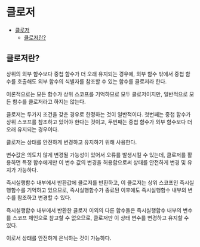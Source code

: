 # 클로저

- [클로저](#클로저)
  - [클로저란?](#클로저란)

## 클로저란?

상위의 외부 함수보다 중첩 함수가 더 오래 유지되는 경우에, 외부 함수 밖에서 중첩 함수를 호출해도 외부 함수의 식별자를 참조할 수 있는 함수를 클로저라 한다.

이론적으로는 모든 함수가 상위 스코프를 기억하므로 모두 클로저이지만, 일반적으로 모든 함수를 클로저라고 하지는 않는다.

클로저는 두가지 조건을 갖춘 경우로 한정하는 것이 일반적이다. 첫번째는 중첩 함수가 상위 스코프를 참조하고 있어야 한다는 것이고, 두번째는 중첩 함수가 외부 함수보다 더 오래 유지되는 경우이다.

클로저는 상태를 안전하게 변경하고 유지하기 위해 사용한다.

변수값은 의도치 않게 변경될 가능성이 있어서 오류를 발생시킬 수 있는데, 클로저를 활용하면 특정 함수에게만 이 변수 값의 변경을 허용함으로써 상태를 안전하게 변경 및 유지가 가능하다.

즉시실행함수 내부에서 반환값에 클로저를 반환하고, 이 클로저는 상위 스코프인 즉시실행함수를 기억하고 있으므로, 즉시실행함수가 종료된 이후에도 즉시실행함수 내부의 변수를 참조하고 변경할 수 있다.

즉시실행함수 내부에서 반환한 클로저 이외의 다른 함수들은 즉시실행함수 내부의 변수를 스코프 체인으로 참고할 수 없으므로, 클로저만 이 상태 변수를 변경하고 유지할 수 있다.

이로서 상태를 안전하게 은닉하는 것이 가능하다.
